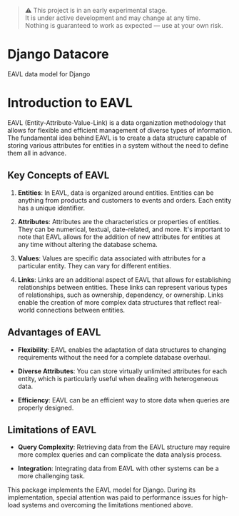 > ⚠️ This project is in an early experimental stage.  
> It is under active development and may change at any time.  
> Nothing is guaranteed to work as expected — use at your own risk.


# Django Datacore
EAVL data model for Django

# Introduction to EAVL

EAVL (Entity-Attribute-Value-Link) is a data organization methodology that allows for flexible and efficient management of diverse types of information. The fundamental idea behind EAVL is to create a data structure capable of storing various attributes for entities in a system without the need to define them all in advance.

## Key Concepts of EAVL

1. **Entities**: In EAVL, data is organized around entities. Entities can be anything from products and customers to events and orders. Each entity has a unique identifier.

2. **Attributes**: Attributes are the characteristics or properties of entities. They can be numerical, textual, date-related, and more. It's important to note that EAVL allows for the addition of new attributes for entities at any time without altering the database schema.

3. **Values**: Values are specific data associated with attributes for a particular entity. They can vary for different entities.

4. **Links**: Links are an additional aspect of EAVL that allows for establishing relationships between entities. These links can represent various types of relationships, such as ownership, dependency, or ownership. Links enable the creation of more complex data structures that reflect real-world connections between entities.

## Advantages of EAVL

- **Flexibility**: EAVL enables the adaptation of data structures to changing requirements without the need for a complete database overhaul.

- **Diverse Attributes**: You can store virtually unlimited attributes for each entity, which is particularly useful when dealing with heterogeneous data.

- **Efficiency**: EAVL can be an efficient way to store data when queries are properly designed.

## Limitations of EAVL

- **Query Complexity**: Retrieving data from the EAVL structure may require more complex queries and can complicate the data analysis process.

- **Integration**: Integrating data from EAVL with other systems can be a more challenging task.

This package implements the EAVL model for Django. During its implementation, special attention was paid to performance issues for high-load systems and overcoming the limitations mentioned above.
